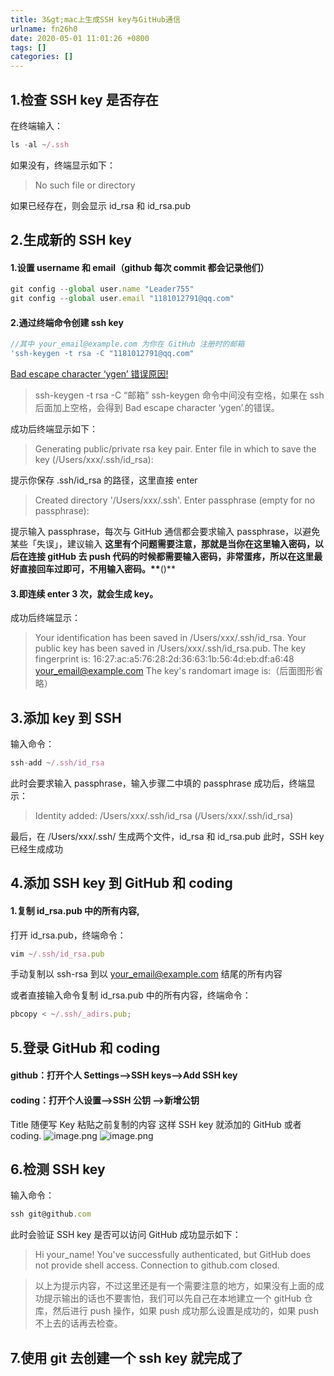 ```yaml
---
title: 3&gt;mac上生成SSH key与GitHub通信
urlname: fn26h0
date: 2020-05-01 11:01:26 +0800
tags: []
categories: []
---
```


## 1.检查 SSH key 是否存在

在终端输入：

```javascript
ls -al ~/.ssh
```

如果没有，终端显示如下：

> No such file or directory

如果已经存在，则会显示 id_rsa 和 id_rsa.pub

## 2.生成新的 SSH key

#### 1.设置 username 和 email（github 每次 commit 都会记录他们）

```javascript
git config --global user.name "Leader755"
git config --global user.email "1181012791@qq.com"
```

#### 2.通过终端命令创建 ssh key

```javascript
//其中 your_email@example.com 为你在 GitHub 注册时的邮箱
'ssh-keygen -t rsa -C "1181012791@qq.com"
```

[Bad escape character ‘ygen’ 错误原因!](https://www.cnblogs.com/jarod99/p/7251361.html)

> ssh-keygen -t rsa -C “邮箱”
> ssh-keygen 命令中间没有空格，如果在 ssh 后面加上空格，会得到 Bad escape character ‘ygen’.的错误。

成功后终端显示如下：

> Generating public/private rsa key pair.
> Enter file in which to save the key (/Users/xxx/.ssh/id_rsa):

提示你保存 .ssh/id_rsa 的路径，这里直接 enter

> Created directory '/Users/xxx/.ssh'.
> Enter passphrase (empty for no passphrase):

提示输入 passphrase，每次与 GitHub 通信都会要求输入 passphrase，以避免某些「失误」，建议输入
**这里有个问题需要注意，那就是当你在这里输入密码，以后在连接 gitHub 去 push 代码的时候都需要输入密码，非常蛋疼，所以在这里最好直接回车过即可，不用输入密码。\*\***()\*\*

#### 3.即连续 enter 3 次，就会生成 key。

成功后终端显示：

> Your identification has been saved in /Users/xxx/.ssh/id_rsa.
> Your public key has been saved in /Users/xxx/.ssh/id_rsa.pub.
> The key fingerprint is:
> 16:27:ac:a5:76:28:2d:36:63:1b:56:4d:eb:df:a6:48 your_email@example.com
> The key's randomart image is:（后面图形省略）

## 3.添加 key 到 SSH

输入命令：

```javascript
ssh-add ~/.ssh/id_rsa
```

此时会要求输入 passphrase，输入步骤二中填的 passphrase
成功后，终端显示：

> Identity added: /Users/xxx/.ssh/id_rsa (/Users/xxx/.ssh/id_rsa)

最后，在 /Users/xxx/.ssh/ 生成两个文件，id_rsa 和 id_rsa.pub
此时，SSH key 已经生成成功

## 4.添加 SSH key 到 GitHub 和 coding

#### 1.复制 id_rsa.pub 中的所有内容,

打开 id_rsa.pub，终端命令：

>

```javascript
vim ~/.ssh/id_rsa.pub
```

手动复制以 ssh-rsa 到以 your_email@example.com 结尾的所有内容

或者直接输入命令复制 id_rsa.pub 中的所有内容，终端命令：

```javascript
pbcopy < ~/.ssh/_adirs.pub;
```

## 5.登录 GitHub 和 coding

#### github：打开个人 Settings-->SSH keys-->Add SSH key

#### coding：打开个人设置-->SSH 公钥 -->新增公钥  

Title 随便写
Key 粘贴之前复制的内容
这样 SSH key 就添加的 GitHub 或者 coding.
![image.png](https://cdn.nlark.com/yuque/0/2020/png/241787/1588333300890-a4b759da-4e1d-4837-8cc3-c2c3b1fa1f01.png#align=left&display=inline&height=565&margin=%5Bobject%20Object%5D&name=image.png&originHeight=1130&originWidth=1902&size=254444&status=done&style=none&width=951)
![image.png](https://cdn.nlark.com/yuque/0/2020/png/241787/1588333326072-e78c1bf9-ed79-4811-bbc9-a203e423b57a.png#align=left&display=inline&height=560&margin=%5Bobject%20Object%5D&name=image.png&originHeight=1120&originWidth=1946&size=357795&status=done&style=none&width=973)

## 6.检测 SSH key

输入命令：

```javascript
ssh git@github.com
```

此时会验证 SSH key 是否可以访问 GitHub
成功显示如下：

> Hi your_name! You've successfully authenticated, but GitHub does not provide shell access.
> Connection to github.com closed.

> 以上为提示内容，不过这里还是有一个需要注意的地方，如果没有上面的成功提示输出的话也不要害怕，我们可以先自己在本地建立一个 gitHub 仓库，然后进行 push 操作，如果 push 成功那么设置是成功的，如果 push 不上去的话再去检查。

## 7.使用 git 去创建一个 ssh key 就完成了
